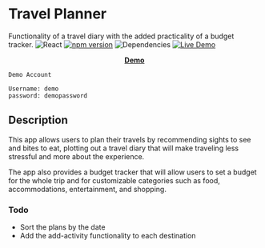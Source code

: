 # Travel Planner
Functionality of a travel diary with the added practicality of a budget tracker.
![React](https://img.shields.io/badge/react-16.6.0%2B-blue.svg) [![npm version](https://img.shields.io/badge/npm%20package-6.4.1-orange.svg)](https://badge.fury.io/js/npm) ![Dependencies](https://img.shields.io/badge/dependencies-up%20to%20date-brightgreen.svg) [![Live Demo](https://img.shields.io/badge/demo-online-green.svg)](https://guarded-lowlands-63388.herokuapp.com/)

<p align="center">
	<strong>
		<a href="https://guarded-lowlands-63388.herokuapp.com/" target="_blank">Demo</a>
    </strong>
</p>

```
Demo Account

Username: demo
password: demopassword

```

## Description
This app allows users to plan their travels by recommending sights to see and bites to eat, plotting out a travel diary that will make traveling less stressful and more about the experience. 

The app also provides a budget tracker that will allow users to set a budget for the whole trip and for customizable categories such as food, accommodations, entertainment, and shopping. 

### Todo
* Sort the plans by the date
* Add the add-activity functionality to each destination
